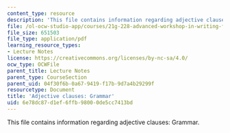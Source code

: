 ```yaml
---
content_type: resource
description: 'This file contains information regarding adjective clauses: Grammar.'
file: /ol-ocw-studio-app/courses/21g-228-advanced-workshop-in-writing-for-social-sciences-and-architecture-els-spring-2007/6e78dc87d1ef6ffb98000de5cc7413bd_MIT21G.228S07_adj_grammar.pdf
file_size: 651503
file_type: application/pdf
learning_resource_types:
- Lecture Notes
license: https://creativecommons.org/licenses/by-nc-sa/4.0/
ocw_type: OCWFile
parent_title: Lecture Notes
parent_type: CourseSection
parent_uid: 04f30f6b-0a67-9419-f17b-9d7a4b29299f
resourcetype: Document
title: 'Adjective clauses: Grammar'
uid: 6e78dc87-d1ef-6ffb-9800-0de5cc7413bd
---
```

This file contains information regarding adjective clauses: Grammar.